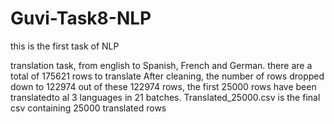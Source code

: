 # Guvi-Task8-NLP
this is the first task of NLP


translation task, from english to  Spanish, French and German.
there are a total of 175621 rows to translate
After cleaning, the number of rows dropped down to 122974
out of these 122974 rows, the first 25000 rows have been translatedto al 3 languages in 21 batches.
Translated_25000.csv is the final csv containing 25000 translated rows
